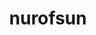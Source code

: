 ---
title: nurofsun
github: https://github.com/nurofsun
mode: dark
transition: 3s
archetype:
  - Little Bit of Everything
---